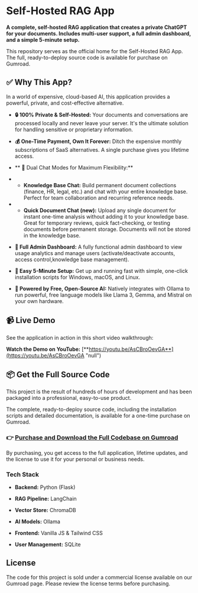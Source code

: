 # Self-Hosted RAG App

**A complete, self-hosted RAG application that creates a private ChatGPT for your documents. Includes multi-user support, a full admin dashboard, and a simple 5-minute setup.**

This repository serves as the official home for the Self-Hosted RAG App. The full, ready-to-deploy source code is available for purchase on Gumroad.

## ✅ Why This App?

In a world of expensive, cloud-based AI, this application provides a powerful, private, and cost-effective alternative.

- **🔒 100% Private & Self-Hosted:** Your documents and conversations are processed locally and never leave your server. It's the ultimate solution for handling sensitive or proprietary information.
    
- **💰 One-Time Payment, Own It Forever:** Ditch the expensive monthly subscriptions of SaaS alternatives. A single purchase gives you lifetime access.

- ** 💬 Dual Chat Modes for Maximum Flexibility:**

- - **Knowledge Base Chat:** Build permanent document collections (finance, HR, legal, etc.) and chat with your entire knowledge base. Perfect for team collaboration and recurring reference needs.

- - **Quick Document Chat (new):** Upload any single document for instant one-time analysis without adding it to your knowledge base. Great for temporary reviews, quick fact-checking, or testing documents before permanent storage. Documents will not be stored in the knowledge base.
    
- **👑 Full Admin Dashboard:** A fully functional admin dashboard to view usage analytics and manage users (activate/deactivate accounts, access control,knowledge base management).
    
- **🚀 Easy 5-Minute Setup:** Get up and running fast with simple, one-click installation scripts for Windows, macOS, and Linux.
    
- **🤖 Powered by Free, Open-Source AI:** Natively integrates with Ollama to run powerful, free language models like Llama 3, Gemma, and Mistral on your own hardware.
    

## 📹 Live Demo

See the application in action in this short video walkthrough:

**Watch the Demo on YouTube:** [**https://youtu.be/AsCBroOevGA**](https://youtu.be/AsCBroOevGA "null")

## 📦 Get the Full Source Code

This project is the result of hundreds of hours of development and has been packaged into a professional, easy-to-use product.

The complete, ready-to-deploy source code, including the installation scripts and detailed documentation, is available for a one-time purchase on Gumroad.

### 👉 [Purchase and Download the Full Codebase on Gumroad](https://monjurulkarim.gumroad.com/l/self-hosted-rag "null")

By purchasing, you get access to the full application, lifetime updates, and the license to use it for your personal or business needs.

### Tech Stack

- **Backend:** Python (Flask)
    
- **RAG Pipeline:** LangChain
    
- **Vector Store:** ChromaDB
    
- **AI Models:** Ollama
    
- **Frontend:** Vanilla JS & Tailwind CSS
    
- **User Management:** SQLite
    

## License

The code for this project is sold under a commercial license available on our Gumroad page. Please review the license terms before purchasing.
